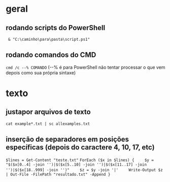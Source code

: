 # geral
## rodando scripts do PowerShell
` & "C:\caminho\para\pasta\script.ps1"`

## rodando comandos do CMD
`cmd /c --% COMANDO` (--% é para PowerShell não tentar processar o que vem depois como sua própria sintaxe)

# texto
## justapor arquivos de texto
`cat example*.txt | sc allexamples.txt`

## inserção de separadores em posições específicas (depois do caractere 4, 10, 17, etc)
`$lines = Get-Content "teste.txt"`
`ForEach ($x in $lines) {`
`    $y = "$($x[0..4] -join '')|$($x[5..10] -join '')|$($x[11..17] -join '')|$($x[18..999] -join '')"`
`    $z = $y -join '|'`
`    Write-Output $z | Out-File -FilePath "resultado.txt" -Append }`
